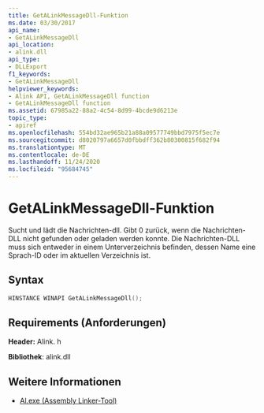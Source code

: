```yaml
---
title: GetALinkMessageDll-Funktion
ms.date: 03/30/2017
api_name:
- GetALinkMessageDll
api_location:
- alink.dll
api_type:
- DLLExport
f1_keywords:
- GetALinkMessageDll
helpviewer_keywords:
- Alink API, GetALinkMessageDll function
- GetALinkMessageDll function
ms.assetid: 67985a22-88a2-4c54-8d99-4bcde9d6213e
topic_type:
- apiref
ms.openlocfilehash: 554bd32ae965b21a88a09577749bbd7975f5ec7e
ms.sourcegitcommit: d8020797a6657d0fbbdff362b80300815f682f94
ms.translationtype: MT
ms.contentlocale: de-DE
ms.lasthandoff: 11/24/2020
ms.locfileid: "95684745"
---
```

# <a name="getalinkmessagedll-function"></a>GetALinkMessageDll-Funktion

Sucht und lädt die Nachrichten-dll. Gibt 0 zurück, wenn die Nachrichten-DLL nicht gefunden oder geladen werden konnte. Die Nachrichten-DLL muss sich entweder in einem Unterverzeichnis befinden, dessen Name eine Sprach-ID oder im aktuellen Verzeichnis ist.  
  
## <a name="syntax"></a>Syntax  
  
```cpp  
HINSTANCE WINAPI GetALinkMessageDll();  
```  
  
## <a name="requirements"></a>Requirements (Anforderungen)  

 **Header:** Alink. h  
  
 **Bibliothek**: alink.dll  
  
## <a name="see-also"></a>Weitere Informationen

- [Al.exe (Assembly Linker-Tool)](../../tools/al-exe-assembly-linker.md)

